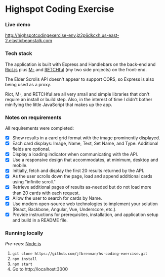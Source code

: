 # Highspot Coding Exercise

### Live demo
http://highspotcodingexercise-env.jz2p6dkcxh.us-east-2.elasticbeanstalk.com 

### Tech stack
The application is built with Express and Handlebars on the back-end and [Riot.js](https://riot.js.org) plus [M-](http://m-docs.org) and [RETCHful](https://github.com/jfbrennan/retchful) (my two side projects)  on the front-end.

The Elder Scrolls API doesn't appear to support CORS, so Express is also being used as a proxy.

Riot, M-, and RETCHful are all very small and simple libraries that don't require an install or build step. Also, in the interest of time I didn't bother minifying the little JavaScript that makes up the app.

### Notes on requirements
All requirements were completed:
- [x] Show results in a card grid format with the image prominently displayed.
- [x] Each card displays: Image, Name, Text, Set Name, and Type. Additional fields are optional.
- [x] Display a loading indicator when communicating with the API.
- [x] Use a responsive design that accommodates, at minimum, desktop and mobile.
- [x] Initially, fetch and display the first 20 results returned by the API.
- [x] As the user scrolls down the page, load and append additional cards using "infinite scroll."
- [x] Retrieve additional pages of results as-needed but do not load more than 20 cards with each request.
- [x] Allow the user to search for cards by Name.
- [x] Use modern open-source web technologies to implement your solution (React, Backbone, Angular, Vue, Underscore, etc.).
- [x] Provide instructions for prerequisites, installation, and application setup and build in a README file.

### Running locally
_Pre-reqs:_ [Node.js](https://nodejs.org/en/)

1. `git clone https://github.com/jfbrennan/hs-coding-exercise.git`
1. `npm install`
1. `npm start`
1. Go to http://localhost:3000